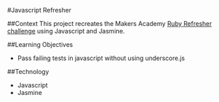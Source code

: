 #Javascript Refresher

##Context
This project recreates the Makers Academy [Ruby Refresher challenge](https://github.com/mishal1/ruby-refresher) using Javascript and Jasmine.

##Learning Objectives
- Pass failing tests in javascript without using underscore.js

##Technology
- Javascript
- Jasmine
